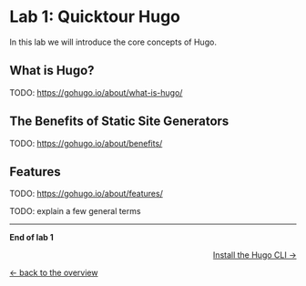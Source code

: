 # Lab 1: Quicktour Hugo

In this lab we will introduce the core concepts of Hugo.

## What is Hugo?

TODO: https://gohugo.io/about/what-is-hugo/

## The Benefits of Static Site Generators

TODO: https://gohugo.io/about/benefits/

## Features

TODO: https://gohugo.io/about/features/

TODO: explain a few general terms

---

**End of lab 1**

<p width="100px" align="right"><a href="02_cli.md">Install the Hugo CLI →</a></p>

[← back to the overview](../README.md)
